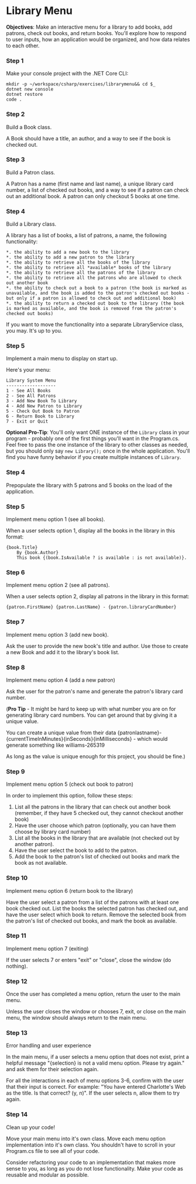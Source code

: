 # Library Menu

**Objectives**: Make an interactive menu for a library to add books, add patrons, check out books, and return books. You'll explore how to respond to user inputs, how an application would be organized, and how data relates to each other.

### Step 1
Make your console project with the .NET Core CLI:
```
mkdir -p ~/workspace/csharp/exercises/librarymenu&& cd $_
dotnet new console
dotnet restore
code .
```

### Step 2
Build a Book class.

A Book should have a title, an author, and a way to see if the book is checked out. 

### Step 3
Build a Patron class.

A Patron has a name (first name and last name), a unique library card number, a list of checked out books, and a way to see if a patron can check out an additional book. A patron can only checkout 5 books at one time.

### Step 4
Build a Library class.

A library has a list of books, a list of patrons, a name, the following functionality:

	*. the ability to add a new book to the library
	*. the ability to add a new patron to the library
	*. the ability to retrieve all the books of the library
	*. the ability to retrieve all *available* books of the library
	*. the ability to retrieve all the patrons of the library
	*. the ability to retrieve all the patrons who are allowed to check out another book
	*. the ability to check out a book to a patron (the book is marked as unavailable, and the book is added to the patron's checked out books - but only if a patron is allowed to check out and additional book)
	*. the ability to return a checked out book to the library (the book is marked as available, and the book is removed from the patron's checked out books)

If you want to move the functionality into a separate LibraryService class, you may. It's up to you.

### Step 5
Implement a main menu to display on start up.

Here's your menu:
```
Library System Menu
-------------------
1 - See All Books
2 - See All Patrons
3 - Add New Book To Library
4 - Add New Patron to Library
5 - Check Out Book to Patron
6 - Return Book to Library
7 - Exit or Quit
```

**Optional Pro-Tip**: You'll only want ONE instance of the `Library` class in your program - probably one of the first things you'll want in the Program.cs. Feel free to pass the one instance of the library to other classes as needed, but you should only say `new Library();` once in the whole application. You'll find you have funny behavior if you create multiple instances of `Library`.

### Step 4
Prepopulate the library with 5 patrons and 5 books on the load of the application. 

### Step 5
Implement menu option 1 (see all books).

When a user selects option 1, display all the books in the library in this format:
```
{book.Title}
	By {book.Author}
	This book {(book.IsAvailable ? is available : is not available)}.
```

### Step 6
Implement menu option 2 (see all patrons).

When a user selects option 2, display all patrons in the library in this format:
```
{patron.FirstName} {patron.LastName} - {patron.libraryCardNumber}
```

### Step 7
Implement menu option 3 (add new book).

Ask the user to provide the new book's title and author. Use those to create a new Book and add it to the library's book list.

### Step 8
Implement menu option 4 (add a new patron)

Ask the user for the patron's name and generate the patron's library card number.

(**Pro Tip** - 
It might be hard to keep up with what number you are on for generating library card numbers. You can get around that by giving it a unique value.

You can create a unique value from their data {patronlastname}-{currentTimeInMinutes}{inSeconds}{inMilliseconds} - which would generate something like williams-265319  

As long as the value is unique enough for this project, you should be fine.)

### Step 9
Implement menu option 5 (check out book to patron)

In order to implement this option, follow these steps:
1. List all the patrons in the library that can check out another book (remember, if they have 5 checked out, they cannot checkout another book)
2. Have the user choose which patron (optionally, you can have them choose by library card number)
3. List all the books in the library that are available (not checked out by another patron).
6. Have the user select the book to add to the patron.
7. Add the book to the patron's list of checked out books and mark the book as not available.

### Step 10
Implement menu option 6 (return book to the library)

Have the user select a patron from a list of the patrons with at least one book checked out. List the books the selected patron has checked out, and have the user select which book to return. Remove the selected book from the patron's list of checked out books, and mark the book as available. 

### Step 11
Implement menu option 7 (exiting)

If the user selects 7 or enters "exit" or "close", close the window (do nothing).

### Step 12
Once the user has completed a menu option, return the user to the main menu.

Unless the user closes the window or chooses 7, exit, or close on the main menu, the window should always return to the main menu.

### Step 13
Error handling and user experience

In the main menu, if a user selects a menu option that does not exist, print a helpful message "{selection} is not a valid menu option. Please try again." and ask them for their selection again.

For all the interactions in each of menu options 3-6, confirm with the user that their input is correct. For example: "You have entered Charlotte's Web as the title. Is that correct? (y, n)". If the user selects n, allow them to try again.
 
### Step 14
Clean up your code!

Move your main menu into it's own class. Move each menu option implementation into it's own class. You shouldn't have to scroll in your Program.cs file to see all of your code.

Consider refactoring your code to an implementation that makes more sense to you, as long as you do not lose functionality. Make your code as reusable and modular as possible.